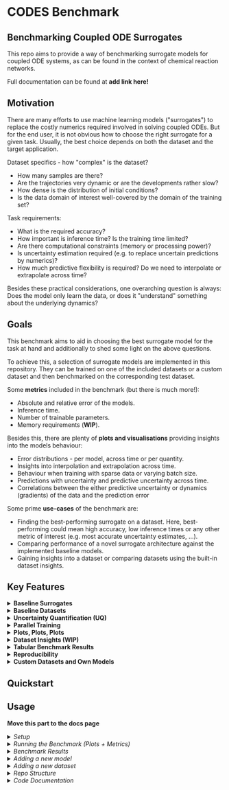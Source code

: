 # CODES Benchmark

## Benchmarking Coupled ODE Surrogates

This repo aims to provide a way of benchmarking surrogate models for coupled ODE systems, as can be found in the context of chemical reaction networks. 

Full documentation can be found at **add link here!**

## Motivation

There are many efforts to use machine learning models ("surrogates") to replace the costly numerics required involved in solving coupled ODEs. But for the end user, it is not obvious how to choose the right surrogate for a given task. Usually, the best choice depends on both the dataset and the target application.

Dataset specifics - how "complex" is the dataset?
- How many samples are there?
- Are the trajectories very dynamic or are the developments rather slow?
- How dense is the distribution of initial conditions?
- Is the data domain of interest well-covered by the domain of the training set?

Task requirements:
- What is the required accuracy?
- How important is inference time? Is the training time limited?
- Are there computational constraints (memory or processing power)?
- Is uncertainty estimation required (e.g. to replace uncertain predictions by numerics)?
- How much predictive flexibility is required? Do we need to interpolate or extrapolate across time?

Besides these practical considerations, one overarching question is always: Does the model only learn the data, or does it "understand" something about the underlying dynamics?

## Goals

This benchmark aims to aid in choosing the best surrogate model for the task at hand and additionally to shed some light on the above questions.

To achieve this, a selection of surrogate models are implemented in this repository. They can be trained on one of the included datasets or a custom dataset and then benchmarked on the corresponding test dataset. 

Some **metrics** included in the benchmark (but there is much more!):
- Absolute and relative error of the models.
- Inference time.
- Number of trainable parameters.
- Memory requirements (**WIP**).

Besides this, there are plenty of **plots and visualisations** providing insights into the models behaviour:

- Error distributions - per model, across time or per quantity.
- Insights into interpolation and extrapolation across time.
- Behaviour when training with sparse data or varying batch size.
- Predictions with uncertainty and predictive uncertainty across time.
- Correlations between the either predictive uncertainty or dynamics (gradients) of the data and the prediction error

Some prime **use-cases** of the benchmark are:
- Finding the best-performing surrogate on a dataset. Here, best-performing could mean high accuracy, low inference times or any other metric of interest (e.g. most accurate uncertainty estimates, ...).
- Comparing performance of a novel surrogate architecture against the implemented baseline models.
- Gaining insights into a dataset or comparing datasets using the built-in dataset insights. 

## Key Features

<details>
  <summary><b>Baseline Surrogates</b></summary>

The following surrogate models are currently implemented to be benchmarked:

- Fully Connected Neural Network: 
The vanilla neural network a.k.a. multilayer perceptron. 
- DeepONet: 
Two fully connected networks whose outputs are combined using a scalar product. In the current implementation, the surrogate comprises of only one DeepONet with multiple outputs (hence the name MultiONet).
- Latent NeuralODE: 
NeuralODE combined with an autoencoder that reduces the dimensionality of the dataset before solving the dynamics in the resulting latent space.
- Latent Polynomial: 
Uses an autoencoder similar to Latent NeuralODE, but fits a polynomial to the trajectories in the resulting latent space.

</details>

<details>
  <summary><b>Baseline Datasets</b></summary>

The following datasets are currently included in the benchmark:

</details>


<details>
  <summary><b>Uncertainty Quantification (UQ)</b></summary>

To give an uncertainty estimate that does not rely too much on the specifics of the surrogate architecture, we use DeepEnsemble for UQ. 

</details>

<details>
  <summary><b>Parallel Training</b></summary>

To gain insights into the surrogates behaviour, many models must be trained on varying subsets of the training data. This task is trivially parallelisable. In addition to utilising all specified devices, the benchmark features some nice progress bars to gain insights into the current status of the training. 

</details>


<details>
  <summary><b>Plots, Plots, Plots</b></summary>

While hard metrics are crucial to compare the surrogates, performance cannot always be broken down to a set of numbers. Running the benchmark creates many plots that serve to compare performance of surrogates or provide insights into the performance of each surrogate.

</details>

<details>
  <summary><b>Dataset Insights (WIP)</b></summary>

"Know your data" is one of the most important rules in machine learning. To aid in this, the benchmark provides plots and visualisations that should help to understand the dataset better.

</details>

<details>
  <summary><b>Tabular Benchmark Results</b></summary>

At the end of the benchmark, the most important metrics are displayed in a table, additionally, all metrics generated during the benchmark are provided as a csv file.

</details>

<details>
  <summary><b>Reproducibility</b></summary>

Randomness is an important part of machine learning and even required in the context of UQ with DeepEnsemble, but reproducibility is key in benchmarking enterprises. The benchmark uses a custom seed that can be set by the user to ensure full reproducibility.

</details>

<details>
  <summary><b>Custom Datasets and Own Models</b></summary>

To cover a wide variety of use-cases, the benchmark is designed such that adding own datasets and models is explicitly supported.

</details>

## Quickstart

## Usage

**Move this part to the docs page**

<details>
  <summary><i>Setup</i></summary>
</details>

<details>
  <summary><i>Running the Benchmark (Plots + Metrics)</i></summary>
</details>

<details>
  <summary><i>Benchmark Results</i></summary>
</details>


<details>
  <summary><i>Adding a new model</i></summary>

A new model should be implemented as a subclass to the base class AbstractSurrogateModel. This class in turn is a subclass of nn.Module, such that each model will be a nn.Module also. 

AbstractSurrogateModel mandates the implementation of five methods that are required either for training or for benchmarking. Please ensure that any implemented model adheres to the definition of these methods regarding the number of inputs and outputs as well as their data type and shape. This is import for the train.py and benchmark.py scripts to run. 

The methods are:

* forward(inputs):
  Implements one forward pass of the model. 

  Inputs:
  * inputs (tuple): Tuple of N torch.tensors as returned by the dataloader (i.e. inputs = next(iter(dataloader))). This means that inputs will contain, in addition to the initial conditions and the times, the targets. The targets can be discarded here, as they are not needed for the forward pass. This handling is for compatibility with the training and benchmarking scripts.

  Returns:
  * preds (torch.tensor): Predicted (chemical) quantities at the specified times, shape [batch_size, n_chemicals]

- prepare_data(data, timesteps, shuffle=True):

  This function should prepare the provided data for use with the predict function. This usually means creating a (torch) DataLoader from the given data. The shuffling is optional since we also want to use this to prepare test data, where the order of the predictions does not matter (it could be advantageous to not have the test data shuffled, e.g. for plotting).

  Inputs:
  * data (numpy.ndarray): Data to prepare, shape [n_samples, n_chemicals, n_timesteps].
  * timesteps (np.ndarray): Timesteps corresponding to the data, shape [n_timesteps].
  * shuffle (bool): Whether to shuffle the data before returning it. Default is True. Note: When using a DataLoader, the shuffle option should be passed on to the DataLoader rather than shuffling the numpy array and then creating the DataLoader.

  Returns:
  * dataloader (torch.utils.data.DataLoader): DataLoader with the prepared data. The batches in the DataLoader should be a triple (initial_conditions, times, targets), where initial_conditions and times are the inputs to the model and targets are the true values to compare the predictions to.

- fit(train_loader, test_loader, timesteps): 

  This is the training implementation for the model. It receives three inputs. Two dataloaders (train_loader and test_loader) and the timesteps in the form of a numpy array.

  Inputs:
  * train_loader (torch.utils.data.DataLoader): DataLoader with the training data.
  * test_loader (torch.utils.data.DataLoader): DataLoader with the test data.
  * timesteps (np.ndarray): Timesteps corresponding to the data, shape [n_timesteps].

  Returns:
  * None (the model is trained in place).
- save(model_name, training_id, dataset_name):
This method is used to save the model. In addition to the model parameters (the statedict), the train and test loss trajectories should be saved as a .npz file and the model configuration should be saved as a .yaml file.

  The convention to save models is to use the following format: trained/training_id/surrogate_name/model_name.pth, e.g. trained/training1/DeepONet/deeponet_sparse_2.pth. 

  Inputs:
  * model_name (str): Name of the model. Should not include the path or the file extension (e.g. deeponet_sparse_2)
  * training_id (str): Identifier for the training run (e.g. training1)
  * dataset_name (str): Name of the dataset that the model was trained on (e.g. Osu2008). This can be used to add the dataset name to the model config for later reference.

  Returns:
  * None (the model is saved to disk).

- predict(dataloader, criterion, timesteps):

  This method is used to make predictions for the provided dataloader. The predictions are compared to the true values using the provided criterion.

  Note: In the context of the benchmark, the criterion used is torch.nn.MSELoss(reduction="sum"). This means that across a batch, the loss is the sum of the squared differences between the predictions and the true values. Since we are interested in the mean squared error per prediction, the sum of these losses should be divided by the number of predictions, which is the product of the batch size, timesteps and number of chemicals. This quantity is returned as the total_loss.

  Inputs:
  * dataloader (torch.utils.data.DataLoader): DataLoader with the data to make predictions on.
  * criterion (torch.nn.Module): Loss function to use for comparing the predictions to the true values.
  * timesteps (np.ndarray): Timesteps corresponding to the data, shape [n_timesteps].

  Returns:
  * total_loss (float): Total loss of the predictions.
  * preds (torch.tensor): Predictions made by the model, shape [n_samples, n_chemicals, n_timesteps].
  * targets (torch.tensor): True values to compare the predictions to, shape [n_samples, n_chemicals, n_timesteps].


</details>

<details>
  <summary><i>Adding a new dataset</i></summary>


It is easy to add a new dataset to the benchmark. To do so, you can use the function create_hdf5_dataset (train_data, test_data, dataset_name, data_dir, timesteps). An example of its usage is given in the script make_new_dataset.py.

The function takes five inputs:

* train_data (numpy.ndarray): Training data to save, shape [n_samples, n_chemicals, n_timesteps].
* test_data (numpy.ndarray): Test data to save, shape [n_samples, n_chemicals, n_timesteps].
* dataset_name (str): Name of the dataset to save.
* data_dir (str): Directory to save the dataset in.
* timesteps (np.ndarray): Timesteps corresponding to the data, shape [n_timesteps].

It is important that the train and test data have the correct shape, i.e. [n_samples, n_chemicals, n_timesteps]. 
The default data_dir is data, which is a subdirectory of the root directory of the repository. The timesteps are an optional input, if they are not provided, the check_and_load_data function will automatically create a numpy array with the timesteps from 0 to n_timesteps - 1.

The data is stored as provided in the numpy arrays. Please ensure that the data is clean and has a reasonable range. Ideally, it should be normalized. The data is stored in the path data_dir/dataset_name/data.hdf5.  

</details>

<details>
  <summary><i>Repo Structure</i></summary>
</details>

<details>
  <summary><i>Code Documentation</i></summary>
</details>